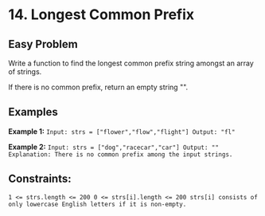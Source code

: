 # 14. Longest Common Prefix

## Easy Problem

Write a function to find the longest common prefix string amongst an array of strings.

If there is no common prefix, return an empty string "". 

## Examples
**Example 1:**
`Input: strs = ["flower","flow","flight"]
Output: "fl"`

**Example 2:**
`Input: strs = ["dog","racecar","car"]
Output: ""
Explanation: There is no common prefix among the input strings.`
 
## Constraints:
`1 <= strs.length <= 200
0 <= strs[i].length <= 200
strs[i] consists of only lowercase English letters if it is non-empty.`
